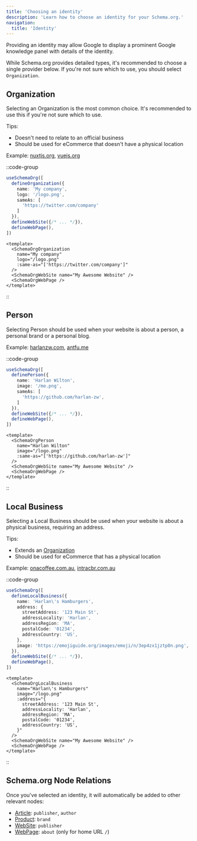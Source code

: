 ```yaml
---
title: 'Choosing an identity'
description: 'Learn how to choose an identity for your Schema.org.'
navigation:
  title: 'Identity'
---
```


Providing an identity may allow Google to display a prominent Google knowledge panel with details of the identity.

While Schema.org provides detailed types, it's recommended to choose a single provider below. If you're not sure which to use, you should select `Organization`.

## Organization

Selecting an Organization is the most common choice. It's recommended to use this if you're not sure which to use.

Tips:
- Doesn't need to relate to an official business
- Should be used for eCommerce that doesn't have a physical location

Example: [nuxtjs.org](nuxtjs.org), [vuejs.org](vuejs.org)

::code-group

```ts [useSchemaOrg]
useSchemaOrg([
  defineOrganization({
    name: 'My company',
    logo: '/logo.png',
    sameAs: [
      'https://twitter.com/company'
    ]
  }),
  defineWebSite({/* ... */}),
  defineWebPage(),
])
```

```vue [Vue Components]
<template>
  <SchemaOrgOrganization
    name="My company"
    logo="/logo.png"
    :same-as="['https://twitter.com/company']"
  />
  <SchemaOrgWebSite name="My Awesome Website" />
  <SchemaOrgWebPage />
</template>
```
::

## Person

Selecting Person should be used when your website is about a person, a personal brand or a personal blog.

Example: [harlanzw.com](harlanzw.com), [antfu.me](antfu.me)

::code-group

```ts [useSchemaOrg]
useSchemaOrg([
  definePerson({
    name: 'Harlan Wilton',
    image: '/me.png',
    sameAs: [
      'https://github.com/harlan-zw',
    ]
  }),
  defineWebSite({/* ... */}),
  defineWebPage(),
])
```

```vue [Vue Components]
<template>
  <SchemaOrgPerson
    name="Harlan Wilton"
    image="/logo.png"
    :same-as="['https://github.com/harlan-zw']"
  />
  <SchemaOrgWebSite name="My Awesome Website" />
  <SchemaOrgWebPage />
</template>
```
::

## Local Business

Selecting a Local Business should be used when your website is about a physical business, requiring an address.

Tips:
- Extends an [Organization](/schema-org/schema/organization)
- Should be used for eCommerce that has a physical location

Example: [onacoffee.com.au](onacoffee.com.au), [intracbr.com.au](intracbr.com.au)

::code-group

```ts [useSchemaOrg]
useSchemaOrg([
  defineLocalBusiness({
    name: 'Harlan\'s Hamburgers',
    address: {
      streetAddress: '123 Main St',
      addressLocality: 'Harlan',
      addressRegion: 'MA',
      postalCode: '01234',
      addressCountry: 'US',
    },
    image: 'https://emojiguide.org/images/emoji/n/3ep4zx1jztp0n.png',
  }),
  defineWebSite({/* ... */}),
  defineWebPage(),
])
```

```vue [Vue Components]
<template>
  <SchemaOrgLocalBusiness
    name="Harlan\'s Hamburgers"
    image="/logo.png"
    :address="{
      streetAddress: '123 Main St',
      addressLocality: 'Harlan',
      addressRegion: 'MA',
      postalCode: '01234',
      addressCountry: 'US',
    }"
  />
  <SchemaOrgWebSite name="My Awesome Website" />
  <SchemaOrgWebPage />
</template>
```
::

## Schema.org Node Relations

Once you've selected an identity, it will automatically be added to other relevant nodes:

- [Article](/schema-org/schema/article): `publisher`, `author`
- [Product](/schema-org/schema/product): `brand`
- [WebSite](/schema-org/schema/website): `publisher`
- [WebPage](/schema-org/schema/webpage): `about` (only for home URL `/`)
